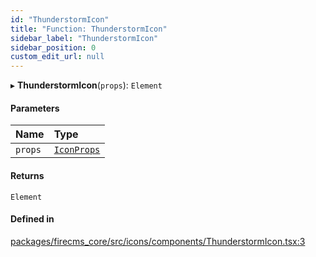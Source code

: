 ```yaml
---
id: "ThunderstormIcon"
title: "Function: ThunderstormIcon"
sidebar_label: "ThunderstormIcon"
sidebar_position: 0
custom_edit_url: null
---
```


▸ **ThunderstormIcon**(`props`): `Element`

#### Parameters

| Name | Type |
| :------ | :------ |
| `props` | [`IconProps`](../types/IconProps.md) |

#### Returns

`Element`

#### Defined in

[packages/firecms_core/src/icons/components/ThunderstormIcon.tsx:3](https://github.com/FireCMSco/firecms/blob/d45f3739/packages/firecms_core/src/icons/components/ThunderstormIcon.tsx#L3)
